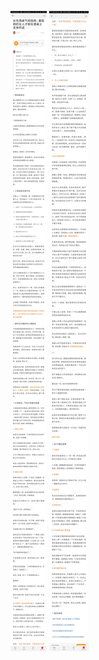 ![](../../images/2017年09月/GX0921女性酒桌气场指南：最聪明的女人才能在酒桌上全身而退.jpg)
![](../../images/2017年09月/GX0921女性酒桌气场指南：最聪明的女人才能在酒桌上全身而退2.jpg)
